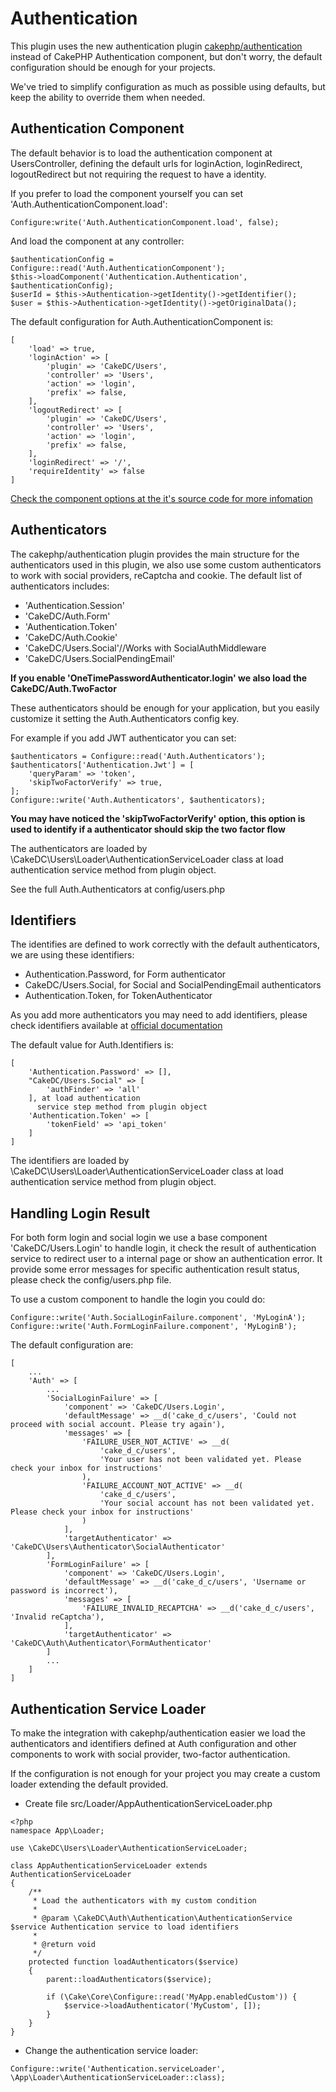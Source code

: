 Authentication
==============
This plugin uses the new authentication plugin [cakephp/authentication](https://github.com/cakephp/authentication/)
instead of CakePHP Authentication component, but don't worry, the default configuration should be enough for your
projects. 

We've tried to simplify configuration as much as possible using defaults, but keep the ability to override them when needed.

Authentication Component
------------------------

The default behavior is to load the authentication component at UsersController, 
defining the default urls for loginAction, loginRedirect, logoutRedirect but not requiring 
the request to have a identity.

If you prefer to load the component yourself you can set 'Auth.AuthenticationComponent.load':

```
Configure:write('Auth.AuthenticationComponent.load', false);
```

And load the component at any controller:

```
$authenticationConfig = Configure::read('Auth.AuthenticationComponent');
$this->loadComponent('Authentication.Authentication', $authenticationConfig);
$userId = $this->Authentication->getIdentity()->getIdentifier();
$user = $this->Authentication->getIdentity()->getOriginalData();
```
The default configuration for Auth.AuthenticationComponent is:

```
[
    'load' => true,
    'loginAction' => [
        'plugin' => 'CakeDC/Users',
        'controller' => 'Users',
        'action' => 'login',
        'prefix' => false,
    ],
    'logoutRedirect' => [
        'plugin' => 'CakeDC/Users',
        'controller' => 'Users',
        'action' => 'login',
        'prefix' => false,
    ],
    'loginRedirect' => '/',
    'requireIdentity' => false
]
```

[Check the component options at the it's source code for more infomation](https://github.com/cakephp/authentication/blob/master/src/Controller/Component/AuthenticationComponent.php#L38)

Authenticators
--------------

The cakephp/authentication plugin provides the main structure for the authenticators used in this plugin,
we also use some custom authenticators to work with social providers, reCaptcha and cookie. The default
list of authenticators includes:

- 'Authentication.Session'
- 'CakeDC/Auth.Form'
- 'Authentication.Token'
- 'CakeDC/Auth.Cookie'
- 'CakeDC/Users.Social'//Works with SocialAuthMiddleware
- 'CakeDC/Users.SocialPendingEmail'

**If you enable 'OneTimePasswordAuthenticator.login' we also load the CakeDC/Auth.TwoFactor**

These authenticators should be enough for your application, but you easily customize it
setting the Auth.Authenticators config key.
  
For example if you add JWT authenticator you can set:

```
$authenticators = Configure::read('Auth.Authenticators');
$authenticators['Authentication.Jwt'] = [
    'queryParam' => 'token',
    'skipTwoFactorVerify' => true,
]; 
Configure::write('Auth.Authenticators', $authenticators);

``` 
**You may have noticed the 'skipTwoFactorVerify' option, this option is used to identify if a authenticator should skip
the two factor flow**

The authenticators are loaded by \CakeDC\Users\Loader\AuthenticationServiceLoader class at load authentication
service method from plugin object.
 
See the full Auth.Authenticators at config/users.php

Identifiers
-----------
The identifies are defined to work correctly with the default authenticators, we are using these identifiers:

- Authentication.Password, for Form authenticator
- CakeDC/Users.Social, for Social and SocialPendingEmail authenticators
- Authentication.Token, for TokenAuthenticator

As you add more authenticators you may need to add identifiers, please check identifiers available at 
[official documentation](https://github.com/cakephp/authentication/blob/master/docs/Identifiers.md)

The default value for Auth.Identifiers is:
```
[
    'Authentication.Password' => [],
    "CakeDC/Users.Social" => [
        'authFinder' => 'all'
    ], at load authentication
      service step method from plugin object
    'Authentication.Token' => [
        'tokenField' => 'api_token'
    ]
]
```
The identifiers are loaded by \CakeDC\Users\Loader\AuthenticationServiceLoader class at load authentication
service method from plugin object.


Handling Login Result
---------------------
For both form login and social login we use a base component 'CakeDC/Users.Login' to handle login,
it check the result of authentication service to redirect user to a internal page or show an authentication
error. It provide some error messages for specific authentication result status, please check the config/users.php file.

To use a custom component to handle the login you could do:
```
Configure::write('Auth.SocialLoginFailure.component', 'MyLoginA');
Configure::write('Auth.FormLoginFailure.component', 'MyLoginB');
``` 

The default configuration are:
```
[
    ...
    'Auth' => [
        ...
        'SocialLoginFailure' => [
            'component' => 'CakeDC/Users.Login',
            'defaultMessage' => __d('cake_d_c/users', 'Could not proceed with social account. Please try again'),
            'messages' => [
                'FAILURE_USER_NOT_ACTIVE' => __d(
                    'cake_d_c/users',
                    'Your user has not been validated yet. Please check your inbox for instructions'
                ),
                'FAILURE_ACCOUNT_NOT_ACTIVE' => __d(
                    'cake_d_c/users',
                    'Your social account has not been validated yet. Please check your inbox for instructions'
                )
            ],
            'targetAuthenticator' => 'CakeDC\Users\Authenticator\SocialAuthenticator'
        ],
        'FormLoginFailure' => [
            'component' => 'CakeDC/Users.Login',
            'defaultMessage' => __d('cake_d_c/users', 'Username or password is incorrect'),
            'messages' => [
                'FAILURE_INVALID_RECAPTCHA' => __d('cake_d_c/users', 'Invalid reCaptcha'),
            ],
            'targetAuthenticator' => 'CakeDC\Auth\Authenticator\FormAuthenticator'
        ]
        ...
    ]
]
``` 

Authentication Service Loader 
-----------------------------
To make the integration with cakephp/authentication easier we load the authenticators and identifiers
defined at Auth configuration and other components to work with social provider, two-factor authentication.

If the configuration is not enough for your project you may create a custom loader extending the 
default provided.

- Create file src/Loader/AppAuthenticationServiceLoader.php

```
<?php
namespace App\Loader;
 
use \CakeDC\Users\Loader\AuthenticationServiceLoader;
 
class AppAuthenticationServiceLoader extends AuthenticationServiceLoader
{
    /**
     * Load the authenticators with my custom condition
     *
     * @param \CakeDC\Auth\Authentication\AuthenticationService $service Authentication service to load identifiers
     *
     * @return void
     */
    protected function loadAuthenticators($service)
    {
        parent::loadAuthenticators($service);

        if (\Cake\Core\Configure::read('MyApp.enabledCustom')) {
            $service->loadAuthenticator('MyCustom', []);
        }
    }
}
```
- Change the authentication service loader:

```
Configure::write('Authentication.serviceLoader', \App\Loader\AuthenticationServiceLoader::class);
```
